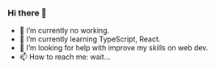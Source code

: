 ### Hi there 👋

- 🔭 I’m currently no working.
- 🌱 I’m currently learning TypeScript, React.
- 🤔 I’m looking for help with improve my skills on web dev.
- 📫 How to reach me: wait...

<!--
**Matrixfrpro33/Matrixfrpro33** is a ✨ _special_ ✨ repository because its `README.md` (this file) appears on your GitHub profile.

Here are some ideas to get you started:

- 🔭 I’m currently no working.
- 🌱 I’m currently learning TypeScript, React.
- 🤔 I’m looking for help with improve my skills on web dev.
- 📫 How to reach me: wait...

#GH-LIGHT-MODE-ONLY
#GH-DARK-MODE-ONLY
-->
